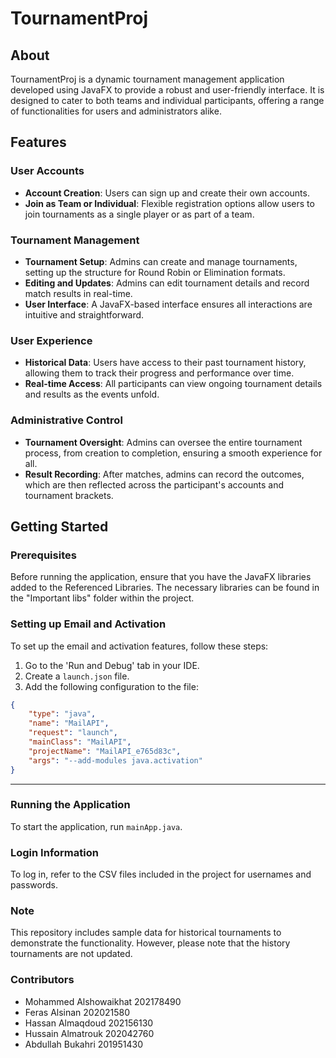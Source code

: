 # TournamentProj

## About

TournamentProj is a dynamic tournament management application developed using JavaFX to provide a robust and user-friendly interface. It is designed to cater to both teams and individual participants, offering a range of functionalities for users and administrators alike.

## Features

### User Accounts
- **Account Creation**: Users can sign up and create their own accounts.
- **Join as Team or Individual**: Flexible registration options allow users to join tournaments as a single player or as part of a team.

### Tournament Management
- **Tournament Setup**: Admins can create and manage tournaments, setting up the structure for Round Robin or Elimination formats.
- **Editing and Updates**: Admins can edit tournament details and record match results in real-time.
- **User Interface**: A JavaFX-based interface ensures all interactions are intuitive and straightforward.

### User Experience
- **Historical Data**: Users have access to their past tournament history, allowing them to track their progress and performance over time.
- **Real-time Access**: All participants can view ongoing tournament details and results as the events unfold.

### Administrative Control
- **Tournament Oversight**: Admins can oversee the entire tournament process, from creation to completion, ensuring a smooth experience for all.
- **Result Recording**: After matches, admins can record the outcomes, which are then reflected across the participant's accounts and tournament brackets.


## Getting Started

### Prerequisites

Before running the application, ensure that you have the JavaFX libraries added to the Referenced Libraries. The necessary libraries can be found in the "Important libs" folder within the project.

### Setting up Email and Activation

To set up the email and activation features, follow these steps:

1. Go to the 'Run and Debug' tab in your IDE.
2. Create a `launch.json` file.
3. Add the following configuration to the file:

```json
{
    "type": "java",
    "name": "MailAPI",
    "request": "launch",
    "mainClass": "MailAPI",
    "projectName": "MailAPI_e765d83c",
    "args": "--add-modules java.activation"
}
```
-------------------------------------------
### Running the Application
To start the application, run `mainApp.java`.

### Login Information
To log in, refer to the CSV files included in the project for usernames and passwords.

### Note
This repository includes sample data for historical tournaments to demonstrate the functionality. However, please note that the history tournaments are not updated.

### Contributors
- Mohammed Alshowaikhat 202178490
- Feras Alsinan 202021580
- Hassan Almaqdoud 202156130
- Hussain Almatrouk 202042760
- Abdullah Bukahri 201951430
